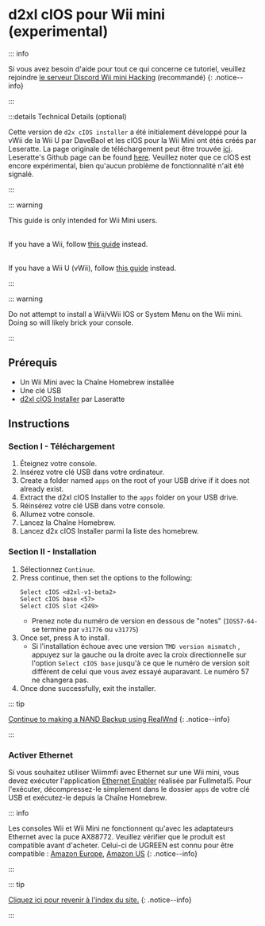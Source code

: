 # d2xl cIOS pour Wii mini (experimental)

::: info

Si vous avez besoin d'aide pour tout ce qui concerne ce tutoriel, veuillez rejoindre [le serveur Discord Wii mini Hacking](https://discord.gg/6ryxnkS) (recommandé)
{: .notice--info}

:::

:::details Technical Details (optional)

Cette version de `d2x cIOS installer` a été initialement développé pour la vWii de la Wii U par DaveBaol et les cIOS pour la Wii Mini ont étés créés par Leseratte. La page originale de téléchargement peut être trouvée [ici](https://wii.leseratte10.de/d2xl-cIOS/). Leseratte's Github page can be found [here](https://github.com/Leseratte10/d2xl-cios). Veuillez noter que ce cIOS est encore expérimental, bien qu'aucun problème de fonctionnalité n'ait été signalé.

:::

::: warning

This guide is only intended for Wii Mini users.

<br/> If you have a Wii, follow [this guide](cios) instead.

<br/> If you have a Wii U (vWii), follow [this guide](cios-vwii) instead.

:::

::: warning

Do not attempt to install a Wii/vWii IOS or System Menu on the Wii mini. Doing so will likely brick your console.

:::

## Prérequis

- Un Wii Mini avec la Chaîne Homebrew installée
- Une clé USB
- [d2xl cIOS Installer](/assets/files/d2xl_wii_mini_cIOS_installer_v1_beta2.zip) par Laseratte

## Instructions

### Section I - Téléchargement

1. Éteignez votre console.
2. Insérez votre clé USB dans votre ordinateur.
3. Create a folder named `apps` on the root of your USB drive if it does not already exist.
4. Extract the d2xl cIOS Installer to the `apps` folder on your USB drive.
5. Réinsérez votre clé USB dans votre console.
6. Allumez votre console.
7. Lancez la Chaîne Homebrew.
8. Lancez d2x cIOS Installer parmi la liste des homebrew.

### Section II - Installation

1. Sélectionnez `Continue`.
2. Press continue, then set the options to the following:
   ```
   Select cIOS <d2xl-v1-beta2>
   Select cIOS base <57>
   Select cIOS slot <249>
   ```
   - Prenez note du numéro de version en dessous de "notes" (`IOS57-64-` se termine par `v31776` ou `v31775`)
3. Once set, press A to install.
   - Si l'installation échoue avec une version `TMD version mismatch` , appuyez sur la gauche ou la droite avec la croix directionnelle sur l'option `Select cIOS base` jusqu'à ce que le numéro de version soit différent de celui que vous avez essayé auparavant. Le numéro 57 ne changera pas.
4. Once done successfully, exit the installer.

::: tip

[Continue to making a NAND Backup using RealWnd](wnd-mini)
{: .notice--info}

:::

### Activer Ethernet

Si vous souhaitez utiliser Wiimmfi avec Ethernet sur une Wii mini, vous devez exécuter l'application [Ethernet Enabler](/assets/files/Wii_Mini_Ethernet_Enable.zip) réalisée par Fullmetal5. Pour l'exécuter, décompressez-le simplement dans le dossier `apps` de votre clé USB et exécutez-le depuis la Chaîne Homebrew.

::: info

Les consoles Wii et Wii Mini ne fonctionnent qu'avec les adaptateurs Ethernet avec la puce AX88772. Veuillez vérifier que le produit est compatible avant d'acheter. Celui-ci de UGREEN est connu pour être compatible : [Amazon Europe](https://www.amazon.de/dp/B00MYT481C), [Amazon US](https://a.co/d/3OcSJDS)
{: .notice--info}

:::

::: tip

[Cliquez ici pour revenir à l'index du site.](site-navigation)
{: .notice--info}

:::
